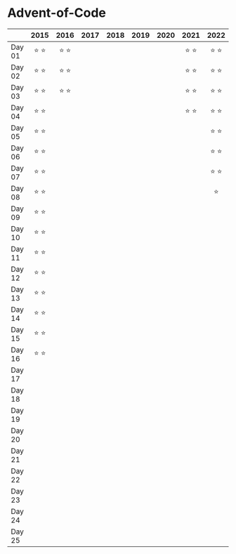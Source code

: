 # Advent-of-Code

|        |      2015     |      2016     |      2017     |      2018     |      2019     |      2020     |      2021     |      2022     |
| :----- | :-----------: | :-----------: | :-----------: | :-----------: | :-----------: | :-----------: | :-----------: | :-----------: |
| Day 01 | :star: :star: | :star: :star: |               |               |               |               | :star: :star: | :star: :star: |
| Day 02 | :star: :star: | :star: :star: |               |               |               |               | :star: :star: | :star: :star: |
| Day 03 | :star: :star: | :star: :star: |               |               |               |               | :star: :star: | :star: :star: |
| Day 04 | :star: :star: |               |               |               |               |               | :star: :star: | :star: :star: |
| Day 05 | :star: :star: |               |               |               |               |               |               | :star: :star: |
| Day 06 | :star: :star: |               |               |               |               |               |               | :star: :star: |
| Day 07 | :star: :star: |               |               |               |               |               |               | :star: :star: |
| Day 08 | :star: :star: |               |               |               |               |               |               | :star:        |
| Day 09 | :star: :star: |               |               |               |               |               |               |               |
| Day 10 | :star: :star: |               |               |               |               |               |               |               |
| Day 11 | :star: :star: |               |               |               |               |               |               |               |
| Day 12 | :star: :star: |               |               |               |               |               |               |               |
| Day 13 | :star: :star: |               |               |               |               |               |               |               |
| Day 14 | :star: :star: |               |               |               |               |               |               |               |
| Day 15 | :star: :star: |               |               |               |               |               |               |               |
| Day 16 | :star: :star: |               |               |               |               |               |               |               |
| Day 17 |               |               |               |               |               |               |               |               |
| Day 18 |               |               |               |               |               |               |               |               |
| Day 19 |               |               |               |               |               |               |               |               |
| Day 20 |               |               |               |               |               |               |               |               |
| Day 21 |               |               |               |               |               |               |               |               |
| Day 22 |               |               |               |               |               |               |               |               |
| Day 23 |               |               |               |               |               |               |               |               |
| Day 24 |               |               |               |               |               |               |               |               |
| Day 25 |               |               |               |               |               |               |               |               |
